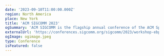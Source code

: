 ```yaml
---
date: '2023-09-10T11:00:00.000Z'
region: North America
place: New York
title: 'ACM SIGCOMM 2023'
ogSummary: 'ACM SIGCOMM is the flagship annual conference of the ACM Special Interest Group on Data Communication.'
externalUrl: 'https://conferences.sigcomm.org/sigcomm/2023/workshop-ebpf.html'
ogImage: ogimage.jpeg
type: Conference
isFeatured: false
---
```

